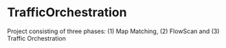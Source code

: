 # TrafficOrchestration
Project consisting of three phases: (1) Map Matching, (2) FlowScan and (3) Traffic Orchestration
